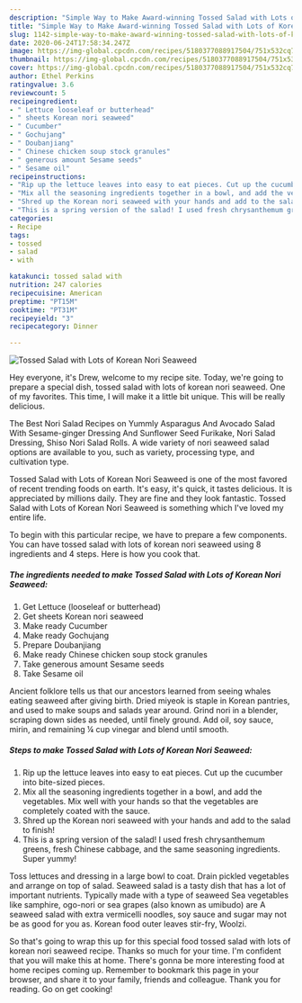 ```yaml
---
description: "Simple Way to Make Award-winning Tossed Salad with Lots of Korean Nori Seaweed"
title: "Simple Way to Make Award-winning Tossed Salad with Lots of Korean Nori Seaweed"
slug: 1142-simple-way-to-make-award-winning-tossed-salad-with-lots-of-korean-nori-seaweed
date: 2020-06-24T17:58:34.247Z
image: https://img-global.cpcdn.com/recipes/5180377088917504/751x532cq70/tossed-salad-with-lots-of-korean-nori-seaweed-recipe-main-photo.jpg
thumbnail: https://img-global.cpcdn.com/recipes/5180377088917504/751x532cq70/tossed-salad-with-lots-of-korean-nori-seaweed-recipe-main-photo.jpg
cover: https://img-global.cpcdn.com/recipes/5180377088917504/751x532cq70/tossed-salad-with-lots-of-korean-nori-seaweed-recipe-main-photo.jpg
author: Ethel Perkins
ratingvalue: 3.6
reviewcount: 5
recipeingredient:
- " Lettuce looseleaf or butterhead"
- " sheets Korean nori seaweed"
- " Cucumber"
- " Gochujang"
- " Doubanjiang"
- " Chinese chicken soup stock granules"
- " generous amount Sesame seeds"
- " Sesame oil"
recipeinstructions:
- "Rip up the lettuce leaves into easy to eat pieces. Cut up the cucumber into bite-sized pieces."
- "Mix all the seasoning ingredients together in a bowl, and add the vegetables. Mix well with your hands so that the vegetables are completely coated with the sauce."
- "Shred up the Korean nori seaweed with your hands and add to the salad to finish!"
- "This is a spring version of the salad! I used fresh chrysanthemum greens, fresh Chinese cabbage, and the same seasoning ingredients. Super yummy!"
categories:
- Recipe
tags:
- tossed
- salad
- with

katakunci: tossed salad with 
nutrition: 247 calories
recipecuisine: American
preptime: "PT15M"
cooktime: "PT31M"
recipeyield: "3"
recipecategory: Dinner

---
```



![Tossed Salad with Lots of Korean Nori Seaweed](https://img-global.cpcdn.com/recipes/5180377088917504/751x532cq70/tossed-salad-with-lots-of-korean-nori-seaweed-recipe-main-photo.jpg)

Hey everyone, it's Drew, welcome to my recipe site. Today, we're going to prepare a special dish, tossed salad with lots of korean nori seaweed. One of my favorites. This time, I will make it a little bit unique. This will be really delicious.

The Best Nori Salad Recipes on Yummly Asparagus And Avocado Salad With Sesame-ginger Dressing And Sunflower Seed Furikake, Nori Salad Dressing, Shiso Nori Salad Rolls. A wide variety of nori seaweed salad options are available to you, such as variety, processing type, and cultivation type.

Tossed Salad with Lots of Korean Nori Seaweed is one of the most favored of recent trending foods on earth. It's easy, it's quick, it tastes delicious. It is appreciated by millions daily. They are fine and they look fantastic. Tossed Salad with Lots of Korean Nori Seaweed is something which I've loved my entire life.


To begin with this particular recipe, we have to prepare a few components. You can have tossed salad with lots of korean nori seaweed using 8 ingredients and 4 steps. Here is how you cook that.

<!--inarticleads1-->

##### The ingredients needed to make Tossed Salad with Lots of Korean Nori Seaweed:

1. Get  Lettuce (looseleaf or butterhead)
1. Get  sheets Korean nori seaweed
1. Make ready  Cucumber
1. Make ready  Gochujang
1. Prepare  Doubanjiang
1. Make ready  Chinese chicken soup stock granules
1. Take  generous amount Sesame seeds
1. Take  Sesame oil


Ancient folklore tells us that our ancestors learned from seeing whales eating seaweed after giving birth. Dried miyeok is staple in Korean pantries, and used to make soups and salads year around. Grind nori in a blender, scraping down sides as needed, until finely ground. Add oil, soy sauce, mirin, and remaining ¼ cup vinegar and blend until smooth. 

<!--inarticleads2-->

##### Steps to make Tossed Salad with Lots of Korean Nori Seaweed:

1. Rip up the lettuce leaves into easy to eat pieces. Cut up the cucumber into bite-sized pieces.
1. Mix all the seasoning ingredients together in a bowl, and add the vegetables. Mix well with your hands so that the vegetables are completely coated with the sauce.
1. Shred up the Korean nori seaweed with your hands and add to the salad to finish!
1. This is a spring version of the salad! I used fresh chrysanthemum greens, fresh Chinese cabbage, and the same seasoning ingredients. Super yummy!


Toss lettuces and dressing in a large bowl to coat. Drain pickled vegetables and arrange on top of salad. Seaweed salad is a tasty dish that has a lot of important nutrients. Typically made with a type of seaweed Sea vegetables like samphire, ogo-nori or sea grapes (also known as umibudo) are A seaweed salad with extra vermicelli noodles, soy sauce and sugar may not be as good for you as. Korean food outer leaves stir-fry, Woolzi. 

So that's going to wrap this up for this special food tossed salad with lots of korean nori seaweed recipe. Thanks so much for your time. I'm confident that you will make this at home. There's gonna be more interesting food at home recipes coming up. Remember to bookmark this page in your browser, and share it to your family, friends and colleague. Thank you for reading. Go on get cooking!
